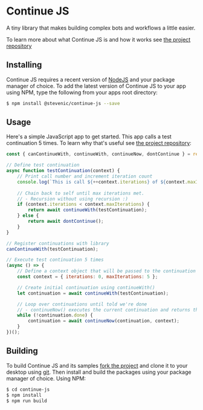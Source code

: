 # Continue JS

A tiny library that makes building complex bots and workflows a little easier. 

To learn more about what Continue JS is and how it works see [the project repository](https://github.com/Stevenic/continue-js#what-is-it)

## Installing

Continue JS requires a recent version of [NodeJS](https://nodejs.org) and your package manager of choice. To add the latest version of Continue JS to your app using NPM, type the following from your apps root directory:

```bash
$ npm install @stevenic/continue-js --save
```

## Usage

Here's a simple JavaScript app to get started. This app calls a test continuation 5 times. To learn why that's useful see [the project repository](https://github.com/Stevenic/continue-js#what-is-it):

```javascript
const { canContinueWith, continueWith, continueNow, dontContinue } = require('@stevenic/continue-js');

// Define test continuation
async function testContinuation(context) {
    // Print call number and increment iteration count
    console.log(`This is call ${++context.iterations} of ${context.maxIterations}`);
    
    // Chain back to self until max iterations met. 
    // - Recursion without using recursion :)
    if (context.iterations < context.maxIterations) {
        return await continueWith(testContinuation);
    } else {
        return await dontContinue();
    }
}

// Register continuations with library
canContinueWith(testContinuation);

// Execute test continuation 5 times
(async () => {
    // Define a context object that will be passed to the continuation
    const context = { iterations: 0, maxIterations: 5 };

    // Create initial continuation using continueWith()
    let continuation = await continueWith(testContinuation);

    // Loop over continuations until told we're done
    // - continueNow() executes the current continuation and returns the next one
    while (!continuation.done) {
        continuation = await continueNow(continuation, context);
    }
})();
```

## Building

To build Continue JS and its samples [fork the project](https://github.com/Stevenic/continue-js/fork) and clone it to your desktop using [git](https://git-scm.com/). Then install and build the packages using your package manager of choice.  Using NPM:

```bash
$ cd continue-js
$ npm install
$ npm run build
```

